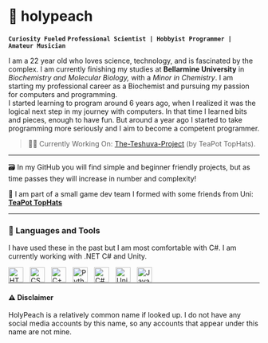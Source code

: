 # 🍑 holypeach
**`Curiosity Fueled`** **`Professional Scientist | Hobbyist Programmer | Amateur Musician`**

I am a 22 year old who loves science, technology, and is fascinated by the complex. I am currently finishing my studies at **Bellarmine University** in *Biochemistry and Molecular Biology,* with a *Minor in Chemistry*. I am starting my professional career as a Biochemist and pursuing my passion for computers and programming.  
I started learning to program around 6 years ago, when I realized it was the logical next step in my journey with computers. In that time I learned bits and pieces, enough to have fun. But around a year ago I started to take programming more seriously and I aim to become a competent programmer.  
  
> 🧑‍💻 Currently Working On: <a href="https://github.com/TeaPot-TopHats/The-Teshuva-Project">The-Teshuva-Project</a> (by TeaPot TopHats).  

---
🗃️ In my GitHub you will find simple and beginner friendly projects, but as time passes they will increase in number and complexity!

🎩 I am part of a small game dev team I formed with some friends from Uni: <a href="https://github.com/TeaPot-TopHats"><strong>TeaPot TopHats</strong></a>

---
### 🧪 Languages and Tools
<p>I have used these in the past but I am most comfortable with C#. I am currently working with .NET C# and Unity.</p>
<img align="left" alt="HTML" width="30px" style="padding-right: 10px" src="https://cdn.jsdelivr.net/gh/devicons/devicon/icons/html5/html5-original.svg" />
<img align="left" alt="CSS" width="30px" style="padding-right: 10px" src="https://cdn.jsdelivr.net/gh/devicons/devicon/icons/css3/css3-original.svg" />
<img align="left" alt="C++" width="30px" style="padding-right: 10px" src="https://cdn.jsdelivr.net/gh/devicons/devicon/icons/cplusplus/cplusplus-original.svg" />
<img align="left" alt="Python" width="30px" style="padding-right: 10px" src="https://cdn.jsdelivr.net/gh/devicons/devicon/icons/python/python-original.svg" />
<img align="left" alt="C#" width="30px" style="padding-right: 10px" src="https://cdn.jsdelivr.net/gh/devicons/devicon/icons/csharp/csharp-original.svg" />
<img align="left" alt="Unity" width="30px" style="padding-right: 10px" src="https://cdn.jsdelivr.net/gh/devicons/devicon/icons/unity/unity-original.svg" />
<img align="left" alt="Java" width="30px" style="padding-right: 10px" src="https://cdn.jsdelivr.net/gh/devicons/devicon/icons/java/java-original.svg" />
<br>

---
#### ⚠️ Disclaimer
HolyPeach is a relatively common name if looked up. I do not have any social media accounts by this name, so any accounts that appear under this name are not mine.

